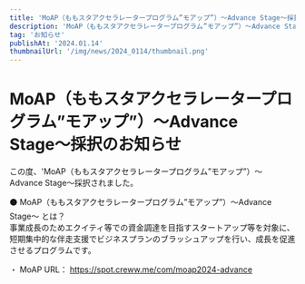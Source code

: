 ```yaml
---
title: 'MoAP（ももスタアクセラレータープログラム”モアップ”）〜Advance Stage〜採択のお知らせ'
description: 'MoAP（ももスタアクセラレータープログラム”モアップ”）〜Advance Stage〜採択のお知らせ'
tag: 'お知らせ'
publishAt: '2024.01.14'
thumbnailUrl: '/img/news/2024_0114/thumbnail.png'
---
```


# MoAP（ももスタアクセラレータープログラム”モアップ”）〜Advance Stage〜採択のお知らせ

この度、'MoAP（ももスタアクセラレータープログラム”モアップ”）〜Advance Stage〜採択されました。

⚫️ MoAP（ももスタアクセラレータープログラム”モアップ”）〜Advance Stage〜 とは？  
事業成長のためエクイティ等での資金調達を目指すスタートアップ等を対象に、  
短期集中的な伴走支援でビジネスプランのブラッシュアップを行い、成長を促進させるプログラムです。

・ MoAP URL： https://spot.creww.me/com/moap2024-advance
